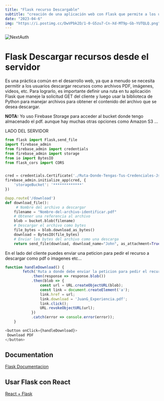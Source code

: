 ```yaml
---
title: "Flask recurso Descargable"
subtitle: "creación de una aplicación web con Flask que permite a los usuarios descargar un archivo desde el servidor."
date: "2023-04-6"
img: "https://i.postimg.cc/DwVPbk2D/1-0-G5zu7-Cn-Xd-MT9p-Gb-YUTQLQ.png"
---
```




![NextAuth](https://i.postimg.cc/SNwjSmyX/flaskreact.jpg)


# Flask Descargar recursos desde el servidor

Es una práctica común en el desarrollo web, ya que a menudo se necesita permitir a los usuarios descargar recursos como archivos PDF, imágenes, videos, etc. Para lograrlo, es importante definir una ruta en tu aplicación Flask que maneje la solicitud GET del cliente y luego usar la biblioteca de Python para manejar archivos para obtener el contenido del archivo que se desea descargar. 


**NOTA:** Yo uso Firebase Storage para acceder al bucket donde tengo almacenado el pdf. aunque hay muchas otras opciones como Amazon S3 ...


LADO DEL SERVIDOR 

```python
from flask import Flask,send_file
import firebase_admin
from firebase_admin import credentials
from firebase_admin import storage
from io import BytesIO
from flask_cors import CORS


cred = credentials.Certificate('./Ruta-Donde-Tengas-Tus-Credenciales-Json')
firebase_admin.initialize_app(cred, {
    'storageBucket': '*************'
})

@app.route('/download')
def download_file():
     # Nombre del archivo a descargar
    filename = "Nombre-del-archivo-identificar.pdf"
    # Obtener una referencia al archivo
    blob = bucket.blob(filename)
    # Descargar el archivo como bytes
    file_bytes = blob.download_as_bytes()
    download = BytesIO(file_bytes)
    # Enviar los bytes del archivo como una descarga
    return send_file(download, download_name="John", as_attachment=True, mimetype='application/pdf')


```


En el lado del cliente puedes enviar una peticion para pedir el recurso a descargar como pdf o imagenes etc...

```javascript
function handleDownload() {
        fetch('Ruta a donde debe enviar la peticion para pedir el recurso a descargar')
            .then(response => response.blob())
            .then(blob => {
                const url = URL.createObjectURL(blob);
                const link = document.createElement('a');
                link.href = url;
                link.download = 'JuanG_Experiencia.pdf';
                link.click();
                URL.revokeObjectURL(url);
            })
            .catch(error => console.error(error));
    }


```

```javascript
<button onClick={handleDownload}>
 Download PDF 
</button>
```

## Documentation

[Flask Documentacion](https://flask.palletsprojects.com/en/2.2.x/)


## Usar Flask con React

[React + Flask](https://dev.to/nagatodev/how-to-connect-flask-to-reactjs-1k8i)

